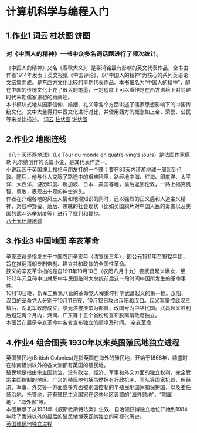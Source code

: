 # 计算机科学与编程入门
## 1.作业1 词云 柱状图 饼图 
### 对《中国人的精神》一书中众多名词话题进行了频次统计。  
《中国人的精神》又名《春秋大义》，是辜鸿铭最有影响的英文代表作品，全书由作者1914年发表于英文报纸《中国评论》、以“中国人的精神”为核心的系列英语论文结集而成。是东西方文化比较的早期代表作品。本书虽名为“中国人的精神”，却在中国的传统文化上花了很大的笔墨，一定程度上可以看作是在西方语境下对封建时代末期儒家思想的再阐述。  
本书模块式地从国家信仰、婚姻、礼义等各个方面讲述了儒家思想影响下的中国传统文化。文中大量得将中西文化进行对比，并使用西方的概念如上帝、荣誉、公民等来类比描述。
[词云](http://fushu-execution.github.io/词云.html)
[柱状图](http://fushu-execution.github.io/柱状图.html)
[饼状图](http://fushu-execution.github.io/饼状图.html)
## 2.作业2 地图连线
《八十天环游地球》（Le Tour du monde en quatre-vingts jours）是法国作家儒勒·凡尔纳创作的长篇小说，是其代表作之一。  
小说起因于英国绅士福格与朋友打的一个赌：要在80天内环游地球一周回到伦敦。随后，他与仆人克服了路途中的艰难险阻，路经地中海、红海、印度洋、太平洋、大西洋，游历印度、新加坡、日本、美国等地，最后返回伦敦，一路上福克机智、勇敢，表现出十足的绅士派头。  
作者在介绍各地的风土人情和地理知识的同时，还以强烈的正义感和人道主义精神，对各种野蛮、落后、愚昧的社会现状（比如英国鸦片对中国人民的毒害以及美国的武斗选举制度等）进行了批判和鞭挞。  
[八十天环游地球](http://fushu-execution.github.io/八十天环游地球.html)
## 3.作业3 中国地图 辛亥革命
辛亥革命是指发生于中国农历辛亥年（清宣统三年），即公元1911年至1912年初，旨在推翻清朝专制帝制、建立共和政体的全国性革命。  
狭义的辛亥革命指的是自1911年10月10日（农历八月十九）夜武昌起义爆发，至1912年元旦孙中山就职中华民国临时大总统前后这一段时间中国所发生的革命事件。  
10月10日晚，新军工程第八营的革命党人程秉坤打响武昌起义的第一枪。汉阳、汉口的革命党人分别于10月11日夜、10月12日攻占汉阳和汉口。起义军掌控武汉三镇后，湖北军政府成立，黎元洪被推举为都督，改国号为中华民国。武昌起义胜利后短短两个月内，湖南、广东等十五个省纷纷宣布脱离清政府独立。  
本图旨在展示辛亥革命中各省宣布独立的顺序及时间。
[辛亥革命](http://fushu-execution.github.io/辛亥革命.html)
## 4.作业4 组合图表 1930年以来英国殖民地独立进程
英国殖民地(British Colonies)是指英国在海外的殖民地，开始于1868年，鼎盛时在除南极洲以外的各大洲都有英国的殖民地。  
殖民地是指由宗主国统治，没有政治、经济、军事和外交方面的独立权利，完全受宗主国控制的地区。广义的殖民地包括虽然拥有行政机关、军队等国家机器，但经济、军事、外交等一方面或多方面被别国控制的半殖民地国家和保护国，以及委任统治地、托管地，还有殖民主义国家在这些地区设置的“海外领地”、“附属地”、“海外省”等。  
本图展示了从1931年《威斯敏斯特法案》生效、自治领获得独立地位开始到1984年除了香港以外的最后的殖民地博茨瓦纳独立的可视化历史。  
[英国殖民地独立进程](http://fushu-execution.github.io/组合图表.html)

